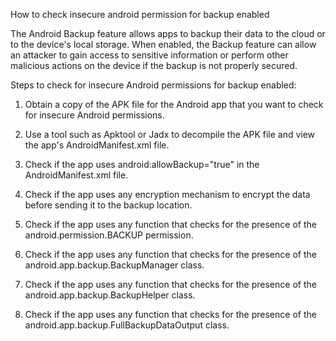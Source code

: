 How to check insecure android permission for backup enabled

The Android Backup feature allows apps to backup their data to the cloud or to the device's local storage. When enabled, the Backup feature can allow an attacker to gain access to sensitive information or perform other malicious actions on the device if the backup is not properly secured.

Steps to check for insecure Android permissions for backup enabled:

1. Obtain a copy of the APK file for the Android app that you want to check for insecure Android permissions.

2. Use a tool such as Apktool or Jadx to decompile the APK file and view the app's AndroidManifest.xml file.

3. Check if the app uses android:allowBackup="true" in the AndroidManifest.xml file.

4. Check if the app uses any encryption mechanism to encrypt the data before sending it to the backup location.

5. Check if the app uses any function that checks for the presence of the android.permission.BACKUP permission.

6. Check if the app uses any function that checks for the presence of the android.app.backup.BackupManager class.

7. Check if the app uses any function that checks for the presence of the android.app.backup.BackupHelper class.

8. Check if the app uses any function that checks for the presence of the android.app.backup.FullBackupDataOutput class.

